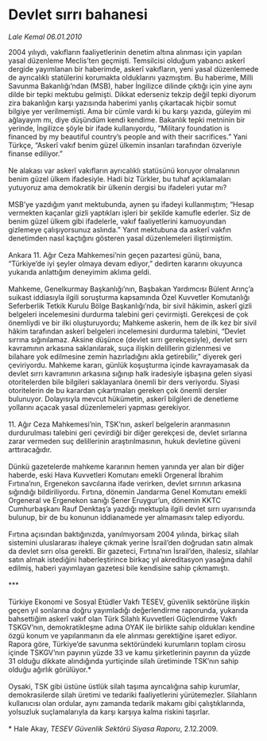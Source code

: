 # Devlet sırrı bahanesi

*Lale Kemal 06.01.2010*

<div class="taraf_structure_2col_1zq">
<div class="margen_n">



 <p>2004 yılıydı, vakıfların faaliyetlerinin denetim altına alınması için yapılan yasal düzenleme Meclis’ten geçmişti. Temsilcisi olduğum yabancı askerî dergide yayımlanan bir haberimde, askerî vakıfların, yeni yasal düzenlemede de ayrıcalıklı statülerini korumakta olduklarını yazmıştım. Bu haberime, Milli Savunma Bakanlığı’ndan (MSB), haber İngilizce dilinde çıktığı için yine aynı dilde bir tepki mektubu gelmişti. Dikkat ederseniz tekzip değil tepki diyorum zira bakanlığın karşı yazısında haberimi yanlış çıkartacak hiçbir somut bilgiye yer verilmemişti. Ama bir cümle vardı ki bu karşı yazıda, güleyim mi ağlayayım mı, diye düşündüm kendi kendime. Bakanlık tepki metninin bir yerinde, İngilizce şöyle bir ifade kullanıyordu, ”Military foundation is financed by my beautiful country’s people and with their sacrifices.” Yani Türkçe, “Askerî vakıf benim güzel ülkemin insanları tarafından özveriyle finanse ediliyor.” <br/><br/>Ne alakası var askerî vakıfların ayrıcalıklı statüsünü koruyor olmalarının benim güzel ülkem ifadesiyle. Hadi biz Türkler, bu tuhaf açıklamaları yutuyoruz ama demokratik bir ülkenin dergisi bu ifadeleri yutar mı? <br/><br/>MSB’ye yazdığım yanıt mektubunda, aynen şu ifadeyi kullanmıştım; “Hesap vermekten kaçanlar gizli yaptıkları işleri bir şekilde kamufle ederler. Siz de benim güzel ülkem gibi ifadelerle, vakıf faaliyetlerini kamuoyundan gizlemeye çalışıyorsunuz aslında.” Yanıt mektubuna da askerî vakfın denetimden nasıl kaçtığını gösteren yasal düzenlemeleri iliştirmiştim. <br/><br/>Ankara 11. Ağır Ceza Mahkemesi’nin geçen pazartesi günü, bana, “Türkiye’de iyi şeyler olmaya devam ediyor,” dedirten kararını okuyunca yukarıda anlattığım deneyimim aklıma geldi. <br/><br/>Mahkeme, Genelkurmay Başkanlığı’nın, Başbakan Yardımcısı Bülent Arınç’a suikast iddiasıyla ilgili soruşturma kapsamında Özel Kuvvetler Komutanlığı Seferberlik Tetkik Kurulu Bölge Başkanlığı’nda, bir sivil hâkimin, askerî gizli belgeleri incelemesini durdurma talebini geri çevirmişti. Gerekçesi de çok önemliydi ve bir ilki oluşturuyordu; Mahkeme askerin, hem de ilk kez bir sivil hâkim tarafından askerî belgeleri incelemesini durdurma talebini, “Devlet sırrına sığınılamaz. Aksine düşünce (devlet sırrı gerekçesiyle), devlet sırrı kavramının arkasına saklanılarak, suça ilişkin delillerin gizlenmesi ve bilahare yok edilmesine zemin hazırladığını akla getirebilir,” diyerek geri çeviriyordu. Mahkeme kararı, günlük koşuşturma içinde kavrayamasak da devlet sırrı kavramının arkasına sığınıp halk iradesiyle işbaşına gelen siyasi otoritelerden bile bilgileri saklayanlara önemli bir ders veriyordu. Siyasi otoritelerin de bu karardan çıkartmaları gereken çok önemli dersler bulunuyor. Dolayısıyla mevcut hükümetin, askerî bilgileri de denetleme yollarını açacak yasal düzenlemeleri yapması gerekiyor. <br/><br/>11. Ağır Ceza Mahkemesi’nin, TSK’nın, askerî belgelerin aranmasının durdurulması talebini geri çevirdiği bir diğer gerekçesi de, devlet sırlarına zarar vermeden suç delillerinin araştırılmasının, hukuk devletine güveni arttıracağıdır. <br/><br/>Dünkü gazetelerde mahkeme kararının hemen yanında yer alan bir diğer haberde, eski Hava Kuvvetleri Komutanı emekli Orgeneral İbrahim Fırtına’nın, Ergenekon savcılarına ifade verirken, devlet sırrının arkasına sığındığı bildiriliyordu. Fırtına, dönemin Jandarma Genel Komutanı emekli Orgeneral ve Ergenekon sanığı Şener Eruygur’un, dönemin KKTC Cumhurbaşkanı Rauf Denktaş’a yazdığı mektupla ilgili devlet sırrı uyarısında bulunup, bir de bu konunun iddianamede yer almamasını talep ediyordu. <br/><br/>Fırtına açısından baktığınızda, yanılmıyorsam 2004 yılında, birkaç silah sistemini uluslararası ihaleye çıkmak yerine İsrail’den doğrudan satın almak da devlet sırrı olsa gerekti. Bir gazeteci, Fırtına’nın İsrail’den, ihalesiz, silahlar satın almak istediğini haberleştirince birkaç yıl akreditasyon yasağına dahil edilmiş, haberi yayımlayan gazetesi bile kendisine sahip çıkmamıştı. <br/><br/>*** <br/><br/>Türkiye Ekonomi ve Sosyal Etüdler Vakfı TESEV, güvenlik sektörüne ilişkin geçen yıl sonlarına doğru yayımladığı değerlendirme raporunda, yukarıda bahsettiğim askerî vakıf olan Türk Silahlı Kuvvetleri Güçlendirme Vakfı TSKGV’nın, demokratikleşme adına OYAK ile birlikte sahip oldukları kendine özgü konum ve yapılanmanın da ele alınması gerektiğine işaret ediyor. Rapora göre, Türkiye’de savunma sektöründeki kurumların toplam cirosu içinde TSKGV’nın payının yüzde 33 ve kamu şirketlerinin payının da yüzde 31 olduğu dikkate alındığında yurtiçinde silah üretiminde TSK’nın sahip olduğu ağırlık görülüyor.* <br/><br/>Oysaki, TSK gibi üstüne üstlük silah taşıma ayrıcalığına sahip kurumlar, demokrasilerde silah üretimi ve tedariki faaliyetlerini yürütemezler. Silahların kullanıcısı olan ordular, aynı zamanda tedarik makamı gibi çalıştıklarında, yolsuzluk suçlamalarıyla da karşı karşıya kalma riskini taşırlar. <br/><br/>* Hale Akay, <em>TESEV Güvenlik Sektörü Siyasa Raporu</em>, 2.12.2009.</p>
<br/>
<br/>
<br/>



<br/>


<div id="taraf_not">
</div>

</div>


</div>
